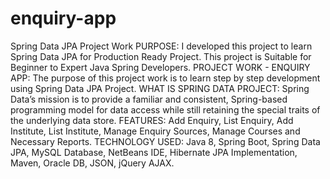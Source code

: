 # enquiry-app

Spring Data JPA Project Work   PURPOSE: I developed this project to learn Spring Data JPA for Production Ready Project. This project is Suitable for Beginner to Expert Java Spring Developers.  PROJECT WORK - ENQUIRY APP: The purpose of this project work is to learn step by step development using Spring Data JPA Project. WHAT IS SPRING DATA PROJECT: Spring Data’s mission is to provide a familiar and consistent, Spring-based programming model for data access while still retaining the special traits of the underlying data store.  FEATURES: Add Enquiry, List Enquiry, Add Institute, List Institute, Manage Enquiry Sources, Manage Courses and Necessary Reports.  TECHNOLOGY USED: Java 8, Spring Boot, Spring Data JPA, MySQL Database, NetBeans IDE, Hibernate JPA Implementation, Maven, Oracle DB, JSON, jQuery AJAX.
